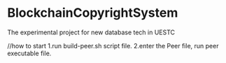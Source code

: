 # BlockchainCopyrightSystem

The experimental project for new database tech in UESTC

//how to start
1.run build-peer.sh script file.
2.enter the Peer file, run peer executable file.
